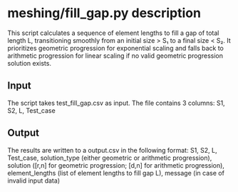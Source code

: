 # meshing/fill_gap.py description

This script calculates a sequence of element lengths to fill a gap of total length L, transitioning smoothly from an initial size > S₁ to a final size < S₂. It prioritizes geometric progression for exponential scaling and falls back to arithmetic progression for linear scaling if no valid geometric progression solution exists.

## Input
The script takes test_fill_gap.csv as input. The file contains 3 columns: S1, S2, L, Test_case

## Output
The results are written to a output.csv in the following format:  S1, S2, L, Test_case, solution_type (either geometric or arithmetic progression), solution ([r,n] for geometric progression; [d,n] for arithmetic progression), element_lengths (list of element lengths to fill gap L), message (in case of invalid input data)
